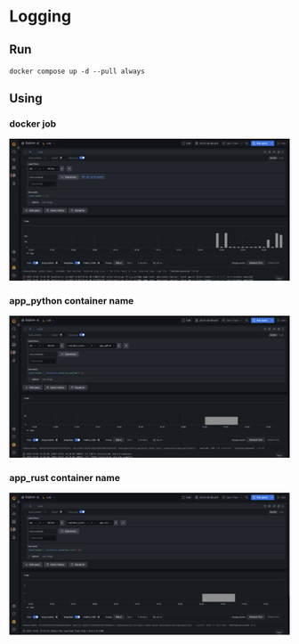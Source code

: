 # Logging

## Run

`docker compose up -d --pull always`

## Using

### docker job

![](img/3.png)

### app_python container name

![](img/1.png)

### app_rust container name

![](img/2.png)
